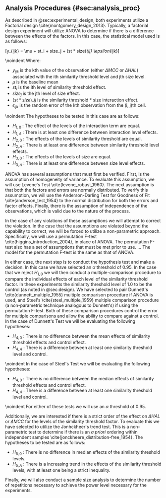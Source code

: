 ## Analysis Procedures {#sec:analysis_proc}

As described in @sec:experimental_design, both experiments utilize a Factorial design \cite{montgomery_design_2013}. Typically, a factorial design experiment will utilize ANOVA to determine if there is a difference between the effects of the factors. In this case, the statistical model used is as follows:

\[y_{ijk} = \mu + st_i + size_j + (st * size)_{ij} \epsilon_{ijk}\]

\noindent Where:

* $y_{ijk}$ is the kth value of the observation (either $\Delta MCC$ or $\Delta HAL$) associated with the ith similarity threshold level and jth size level.
* $\mu$ is the baseline mean
* $st_{i}$ is the ith level of similarity threshold effect.
* $size_{j}$ is the jth level of size effect.
* $(st * size)\_{ij}$ is the similarity threshold * size interaction effect.
* $\epsilon_{ijk}$ is the random error of the kth observation from the (i, j)th cell.

\noindent The hypotheses to be tested in this case are as follows:

* $H_{1,0}$ : The effect of the levels of the interaction term are equal.
* $H_{1,A}$ : There is at least one difference between interaction level effects.
* $H_{2,0}$ : The effects of the levels of similarity threshold are equal.
* $H_{2,A}$ : There is at least one difference between similarity threshold level effects.
* $H_{3,0}$ : The effects of the levels of size are equal.
* $H_{3,A}$ : There is at least one difference between size level effects.

ANOVA has several assumptions that must first be verified. First, is the assumption of homogeneity of variance. To evaluate this assumption, we will use Levene's Test \cite{levene_robust_1960}. The next assumption is that both the factors and errors are normally distributed. To verify this assumption, we will use the Anderson-Darling Test for Goodness of Fit \cite{anderson_test_1954} to the normal distribution for both the errors and factor effects. Finally, there is the assumption of independence of the observations, which is valid due to the nature of the process.

In the case of any violations of these assumptions we will attempt to correct the violation. In the case that the assumptions are violated beyond the capability to correct, we will be forced to utilize a non-parametric approach. Specifically, we will use a permutation F-test \cite{higgins_introduction_2004}, in place of ANOVA. The permutation F-test also has a set of assumptions that must be met prior to use. ... The model for the permutation F-test is the same as that of ANOVA.

In either case, the next step is to conduct the hypothesis test and make a decision. In this case we have selected an $\alpha$ threshold of 0.95. In the case that we reject $H_{1,0}$ we will then conduct a multiple-comparison procedure to compare the individual effects of each level of the similarity threshold factor. In these experiments the similarity threshold level of 1.0 to be the control (as noted in @sec:design). We have selected to pair Dunnett's \cite{dunnett_multiple_1955} multiple comparison procedure if ANOVA is used, and Steel's \cite{steel_multiple_1959} multiple comparison procedure (a non-parametric technique analogous to Dunnett's) if using the permutation F-test. Both of these comparison procedures control the error for multiple comparisons and allow the ability to compare against a control. In the case of Dunnett's Test we will be evaluating the following hypotheses:

* $H_{4,0}$ : There is no difference between the mean effects of similarity threshold effects and control effect.
* $H_{4,A}$ : There is a difference between at least one similarity threshold level and control.

\noindent In the case of Steel's Test we will be evaluating the following hypotheses:

* $H_{4,0}$ : There is no difference between the median effects of similarity threshold effects and control effect.
* $H_{4,A}$ : There is a difference between at least one similarity threshold level and control.

\noindent For either of these tests we will use an $\alpha$ threshold of 0.95.

Additionally, we are interested if there is a strict order of the effect on $\Delta HAL$ or $\Delta MCC$ for the levels of the similarity threshold factor. To evaluate this we have selected to utilize the Jonhckheer's trend test. This is a non-parametric test to determine if there is an *a priori* ordering within independent samples \cite{jonckheere_distribution-free_1954}. The hypotheses to be tested are as follows:

* $H_{5,0}$ : There is no difference in median effects of the similarity threshold levels.
* $H_{5,A}$ : There is a increasing trend in the effects of the similarity threshold levels, with at least one being a strict inequality.

Finally, we will also conduct a sample size analysis to determine the number of repetitions necessary to achieve the power level necessary for the experiments.
